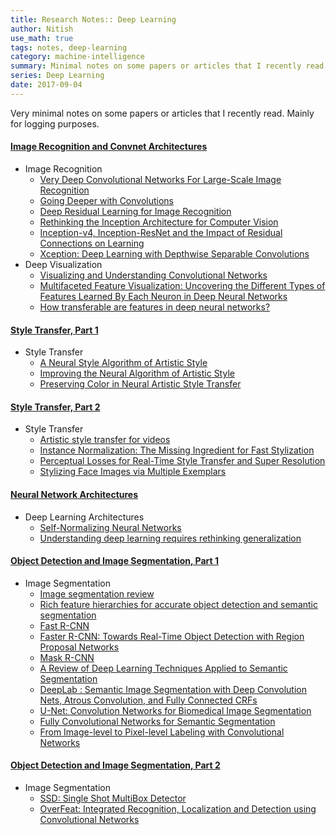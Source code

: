 ```yaml
---
title: Research Notes:: Deep Learning
author: Nitish
use_math: true
tags: notes, deep-learning
category: machine-intelligence
summary: Minimal notes on some papers or articles that I recently read. Mainly for logging.
series: Deep Learning
date: 2017-09-04
---
```


Very minimal notes on some papers or articles that I recently read. Mainly for logging purposes.

#### [Image Recognition and Convnet Architectures]({filename}research-ml-1.md)
* Image Recognition
    * [Very Deep Convolutional Networks For Large-Scale Image Recognition]({filename}research-ml-1.md#vgg1)
    * [Going Deeper with Convolutions]({filename}research-ml-1.md#inception1)
    * [Deep Residual Learning for Image Recognition]({filename}research-ml-1.md#resnet1)
    * [Rethinking the Inception Architecture for Computer Vision]({filename}research-ml-1.md#inception2)
    * [Inception-v4, Inception-ResNet and the Impact of Residual Connections on Learning]({filename}research-ml-1.md#inception4)
    * [Xception: Deep Learning with Depthwise Separable Convolutions]({filename}research-ml-1.md#xception)
* Deep Visualization
    * [Visualizing and Understanding Convolutional Networks]({filename}research-ml-1.md#vis1)
    * [Multifaceted Feature Visualization: Uncovering the Different Types of Features Learned By Each Neuron in Deep Neural Networks]({filename}research-ml-1.md#vis2)
    * [How transferable are features in deep neural networks?]({filename}research-ml-1.md#transfer1)

#### [Style Transfer, Part 1]({filename}research-ml-2.md)
* Style Transfer
    * [A Neural Style Algorithm of Artistic Style]({filename}research-ml-2.md#style1)
    * [Improving the Neural Algorithm of Artistic Style]({filename}research-ml-2.md#style2)
    * [Preserving Color in Neural Artistic Style Transfer]({filename}research-ml-2.md#style3)

#### [Style Transfer, Part 2]({filename}research-ml-3.md)
* Style Transfer
    * [Artistic style transfer for videos]({filename}research-ml-3.md#stylevideo1)
    * [Instance Normalization: The Missing Ingredient for Fast Stylization]({filename}research-ml-3.md#faststyle1)
    * [Perceptual Losses for Real-Time Style Transfer and Super Resolution]({filename}research-ml-3.md#style3)
    * [Stylizing Face Images via Multiple Exemplars]({filename}research-ml-3.md#styleface)

#### [Neural Network Architectures]({filename}research-ml-4.md)
* Deep Learning Architectures
    * [Self-Normalizing Neural Networks]({filename}research-ml-4.md#selfnorm1)
    * [Understanding deep learning requires rethinking generalization]({filename}research-ml-4.md#generalize1)

#### [Object Detection and Image Segmentation, Part 1]({filename}research-ml-5.md)
* Image Segmentation
    * [Image segmentation review]({filename}research-ml-5.md#review1)
    * [Rich feature hierarchies for accurate object detection and semantic segmentation]({filename}research-ml-5.md#rcnn1)
    * [Fast R-CNN]({filename}research-ml-5.md#fastrcnn)
    * [Faster R-CNN: Towards Real-Time Object Detection with Region Proposal Networks]({filename}research-ml-5.md#fasterrcnn)
    * [Mask R-CNN]({filename}research-ml-5.md#maskrcnn)
    * [A Review of Deep Learning Techniques Applied to Semantic Segmentation]({filename}research-ml-5.md#review2)
    * [DeepLab : Semantic Image Segmentation with Deep Convolution Nets, Atrous Convolution, and Fully Connected CRFs]({filename}research-ml-5.md#deeplab)
    * [U-Net: Convolution Networks for Biomedical Image Segmentation]({filename}research-ml-5.md#unet)
    * [Fully Convolutional Networks for Semantic Segmentation]({filename}research-ml-5.md#fcnn1)
    * [From Image-level to Pixel-level Labeling with Convolutional Networks]({filename}research-ml-5.md#pixcnn)

#### [Object Detection and Image Segmentation, Part 2]({filename}research-ml-6.md)
* Image Segmentation
    * [SSD: Single Shot MultiBox Detector]({filename}research-ml-6.md#ssd1)
    * [OverFeat: Integrated Recognition, Localization and Detection using Convolutional Networks]({filename}research-ml-6.md#overfeat)
